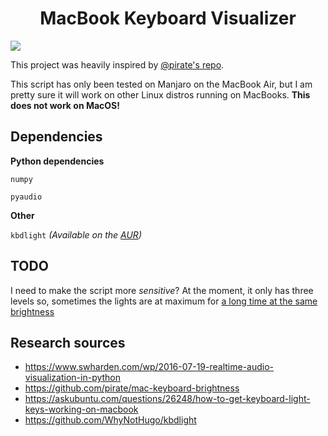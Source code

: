 <h1 align="center">MacBook Keyboard Visualizer</h1>

[![](https://user-images.githubusercontent.com/27065646/54805885-a0425900-4c78-11e9-8934-8c9b0ea719ba.png)](https://youtu.be/esSRsTjA4s0)

This project was heavily inspired by [@pirate's repo](https://github.com/pirate/mac-keyboard-brightness).

This script has only been tested on Manjaro on the MacBook Air, but I am pretty sure it will work on other Linux distros running on MacBooks. **This does not work on MacOS!**


## Dependencies
**Python dependencies**

```numpy```

```pyaudio```

**Other**

```kbdlight``` *(Available on the [AUR](https://aur.archlinux.org/packages/kbdlight/))*


## TODO
I need to make the script more *sensitive*? At the moment, it only has three levels so, sometimes the lights are at maximum for [a long time at the same brightness](https://youtu.be/esSRsTjA4s0?t=41)

## Research sources
- https://www.swharden.com/wp/2016-07-19-realtime-audio-visualization-in-python
- https://github.com/pirate/mac-keyboard-brightness
- https://askubuntu.com/questions/26248/how-to-get-keyboard-light-keys-working-on-macbook
- https://github.com/WhyNotHugo/kbdlight
